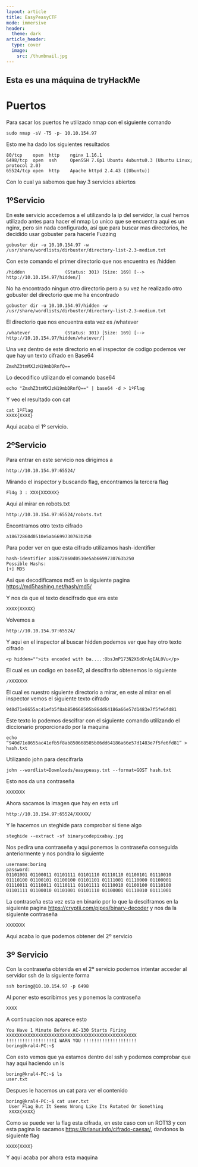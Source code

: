 ```yaml
---
layout: article
title: EasyPeasyCTF
mode: immersive
header:
  theme: dark
article_header:
  type: cover
  image:
    src: /thumbnail.jpg
---
```

Esta es una máquina de tryHackMe
---

# Puertos
Para sacar los puertos he utilizado nmap con el siguiente comando
~~~
sudo nmap -sV -T5 -p- 10.10.154.97
~~~

Esto me ha dado los siguientes resultados
~~~
80/tcp    open  http    nginx 1.16.1
6498/tcp  open  ssh     OpenSSH 7.6p1 Ubuntu 4ubuntu0.3 (Ubuntu Linux; protocol 2.0)
65524/tcp open  http    Apache httpd 2.4.43 ((Ubuntu))
~~~

Con lo cual ya sabemos que hay 3 servicios abiertos

## 1ºServicio
En este servicio accedemos a el utilizando la ip del servidor, la cual hemos utilizado antes para hacer el nmap
Lo unico que se encuentra aqui es un nginx, pero sin nada configurado, así que para buscar mas directorios, he decidido usar gobuster para hacerle Fuzzing
~~~
gobuster dir -u 10.10.154.97 -w /usr/share/wordlists/dirbuster/directory-list-2.3-medium.txt
~~~

Con este comando el primer directorio que nos encuentra es /hidden
~~~
/hidden               (Status: 301) [Size: 169] [--> http://10.10.154.97/hidden/]
~~~    

No ha encontrado ningun otro directorio pero a su vez he realizado otro gobuster del directorio que me ha encontrado
~~~
gobuster dir -u 10.10.154.97/hidden -w /usr/share/wordlists/dirbuster/directory-list-2.3-medium.txt
~~~

El directorio que nos encuentra esta vez es /whatever
~~~
/whatever             (Status: 301) [Size: 169] [--> http://10.10.154.97/hidden/whatever/]      
~~~


Una vez dentro de este directorio en el inspector de codigo podemos ver que hay un texto cifrado en Base64
~~~
ZmxhZ3tmMXJzN19mbDRnfQ==
~~~

Lo decodifico utilizando el comando base64
~~~
echo "ZmxhZ3tmMXJzN19mbDRnfQ==" | base64 -d > 1ºFlag
~~~

Y veo el resultado con cat
~~~
cat 1ºFlag 
XXXX{XXXX}
~~~

Aqui acaba el 1º servicio.
## 2ºServicio
Para entrar en este servicio nos dirigimos a
~~~
http://10.10.154.97:65524/
~~~

Mirando el inspector y buscando flag, encontramos la tercera flag           
~~~              
Fl4g 3 : XXX{XXXXXX}
~~~  

Aqui al mirar en robots.txt
~~~
http://10.10.154.97:65524/robots.txt 
~~~

Encontramos otro texto cifrado
~~~
a18672860d0510e5ab6699730763b250
~~~

Para poder ver en que esta cifrado utilizamos hash-identifier
~~~
hash-identifier a18672860d0510e5ab6699730763b250
Possible Hashs:
[+] MD5
~~~

Asi que decodificamos md5 en la siguiente pagina
https://md5hashing.net/hash/md5/

Y nos da que el texto descifrado que era este
~~~
XXXX{XXXXX}
~~~

Volvemos a
~~~
http://10.10.154.97:65524/
~~~
Y aqui en el inspector al buscar hidden podemos ver que hay otro texto cifrado

~~~
<p hidden="">its encoded with ba....:ObsJmP173N2X6dOrAgEAL0Vu</p>
~~~

El cual es un codigo en base62, al descifrarlo obtenemos lo siguiente

~~~
/XXXXXXX
~~~

El cual es nuestro siguiente directorio a mirar, en este al mirar en el inspector vemos el siguiente texto cifrado

~~~
940d71e8655ac41efb5f8ab850668505b86dd64186a66e57d1483e7f5fe6fd81
~~~

Este texto lo podemos descifrar con el siguiente comando utilizando el diccionario proporcionado por la maquina

~~~
echo “940d71e8655ac41efb5f8ab850668505b86dd64186a66e57d1483e7f5fe6fd81” > hash.txt
~~~

Utilizando john para descifrarla

~~~
john --wordlist=Downloads/easypeasy.txt --format=GOST hash.txt
~~~

Esto nos da una contraseña

~~~
XXXXXXX
~~~
Ahora sacamos la imagen que hay en esta url

~~~
http://10.10.154.97:65524/XXXXX/
~~~
Y le hacemos un steghide para comprobar si tiene algo

~~~
steghide --extract -sf binarycodepixabay.jpg
~~~
Nos pedira una contraseña y aqui ponemos la contraseña conseguida anteriormente y nos pondra lo siguiente

~~~
username:boring
password:
01101001 01100011 01101111 01101110 01110110 01100101 01110010 01110100 01100101 01100100 01101101 01111001 01110000 01100001 01110011 01110011 01110111 01101111 01110010 01100100 01110100 01101111 01100010 01101001 01101110 01100001 01110010 01111001
~~~

La contraseña esta vez esta en binario por lo que la desciframos en la siguiente pagina https://cryptii.com/pipes/binary-decoder y nos da la siguiente contraseña

~~~
XXXXXXX
~~~

Aqui acaba lo que podemos obtener del 2º servicio
## 3º Servicio
Con la contraseña obtenida en el 2º servicio podemos intentar acceder al servidor ssh de la siguiente forma

~~~
ssh boring@10.10.154.97 -p 6498
~~~

Al poner esto escribimos yes y ponemos la contraseña 

~~~
XXXX
~~~

A continuacion nos aparece esto

~~~
You Have 1 Minute Before AC-130 Starts Firing
XXXXXXXXXXXXXXXXXXXXXXXXXXXXXXXXXXXXXXXXXXXXXXXXX
!!!!!!!!!!!!!!!!!!I WARN YOU !!!!!!!!!!!!!!!!!!!!
boring@kral4-PC:~$ 
~~~

Con esto vemos que ya estamos dentro del ssh y podemos comprobar que hay aqui haciendo un ls

~~~
boring@kral4-PC:~$ ls
user.txt
~~~

Despues le hacemos un cat para ver el contenido

~~~
boring@kral4-PC:~$ cat user.txt
 User Flag But It Seems Wrong Like Its Rotated Or Something
 XXXX{XXXX}
~~~ 



Como se puede ver la flag esta cifrada, en este caso con un ROT13 y con esta pagina lo sacamos https://brianur.info/cifrado-caesar/, dandonos la siguiente flag

~~~
XXXX{XXXX}
~~~

Y aqui acaba por ahora esta maquina


<!--
{% include image.html url="http://www.gratisography.com" image="projects/proj-1/dog.jpg" %}
{% include image.html url="http://www.gratisography.com" image="projects/proj-1/wall.jpg" %}
-->